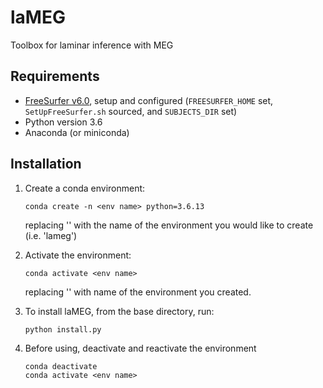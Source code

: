 # laMEG
Toolbox for laminar inference with MEG

## Requirements
* [FreeSurfer v6.0](https://surfer.nmr.mgh.harvard.edu/fswiki/rel6downloads), setup and configured (`FREESURFER_HOME` set, `SetUpFreeSurfer.sh` sourced, and `SUBJECTS_DIR` set)
* Python version 3.6
* Anaconda (or miniconda)

## Installation
1. Create a conda environment:

       conda create -n <env name> python=3.6.13

   replacing '<env name>' with the name of the environment you would like to create (i.e. 'lameg')

2. Activate the environment:

       conda activate <env name>

   replacing '<env name>' with name of the environment you created. 

3. To install laMEG, from the base directory, run:

       python install.py

4. Before using, deactivate and reactivate the environment

       conda deactivate
       conda activate <env name>
